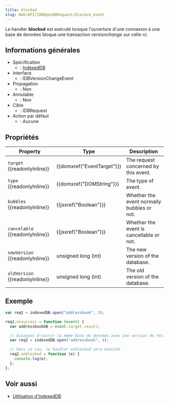 ```yaml
---
title: blocked
slug: Web/API/IDBOpenDBRequest/blocked_event
---
```


Le handler **blocked** est exécuté lorsque l'ouverture d'une connexion à une base de données bloque une transaction _versionchange_ sur celle-ci.

## Informations générales

- Spécification
  - : [IndexedDB](http://www.w3.org/TR/IndexedDB/#request-api)
- Interface
  - : IDBVersionChangeEvent
- Propagation
  - : Non
- Annulable
  - : Non
- Cible
  - : IDBRequest
- Action par défaut
  - : Aucune

## Propriétés

| Property                        | Type                       | Description                                |
| ------------------------------- | -------------------------- | ------------------------------------------ |
| `target` {{readonlyInline}}     | {{domxref("EventTarget")}} | The request concerned by this event.       |
| `type` {{readonlyInline}}       | {{domxref("DOMString")}}   | The type of event.                         |
| `bubbles` {{readonlyInline}}    | {{jsxref("Boolean")}}      | Whether the event normally bubbles or not. |
| `cancelable` {{readonlyInline}} | {{jsxref("Boolean")}}      | Whether the event is cancellable or not.   |
| `newVersion` {{readonlyInline}} | unsigned long (int)        | The new version of the database.           |
| `oldVersion` {{readonlyInline}} | unsigned long (int)        | The old version of the database.           |

## Exemple

```js
var req1 = indexedDB.open("addressbook", 3);

req1.onsuccess = function (event) {
  var addressbookDB = event.target.result;

  // Essayons d'ouvrir la même base de données avec une version de révision plus élevée
  var req2 = indexedDB.open("addressbook", 4);

  // Dans ce cas, le handler onblocked sera exécuté
  req2.onblocked = function (e) {
    console.log(e);
  };
};
```

## Voir aussi

- [Utilisation d'IndexedDB](/fr/docs/IndexedDB/Using_IndexedDB)
